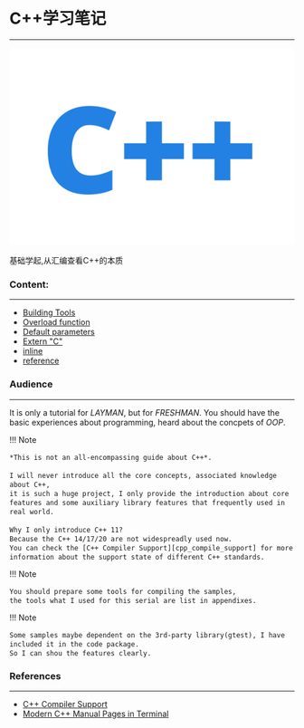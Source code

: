 <!--
 * @Description:
 * @version:
 * @Author: colley
 * @Date: 2020-03-05 15:32:51
 * @LastEditors: colley
 * @LastEditTime: 2020-03-15 16:17:56
 -->
# C++学习笔记
---

![C++ Banner](images/cpp.png)

基础学起,从汇编查看C++的本质

### Content:
---
- [Building Tools][building_tools]
- [Overload function][overload_function]
- [Default parameters][default_parameter]
- [Extern "C"][extern_c]
- [inline][inline]
- [reference][reference]


### Audience
---

It is only a tutorial for *LAYMAN*, but for *FRESHMAN*.
You should have the basic experiences about programming,
heard about the concpets of *OOP*.

!!! Note

    *This is not an all-encompassing guide about C++*.

    I will never introduce all the core concepts, associated knowledge about C++,
    it is such a huge project, I only provide the introduction about core features and some auxiliary library features that frequently used in real world.

    Why I only introduce C++ 11?
    Because the C++ 14/17/20 are not widespreadly used now.
    You can check the [C++ Compiler Support][cpp_compile_support] for more information about the support state of different C++ standards.

!!! Note

    You should prepare some tools for compiling the samples,
    the tools what I used for this serial are list in appendixes.

!!! Note

    Some samples maybe dependent on the 3rd-party library(gtest), I have included it in the code package.
    So I can shou the features clearly.

### References
---

* [C++ Compiler Support][cpp_compile_support]
* [Modern C++ Manual Pages in Terminal][cppman]

[overload_function]: overload_function/
[building_tools]: building_tools/
[default_parameter]: default_parameters/
[extern_c]: externC/
[inline]: inline/
[reference]: reference/

[cppman]: https://github.com/aitjcize/cppman
[cpp_compile_support]: https://en.cppreference.com/w/cpp/compiler_support
